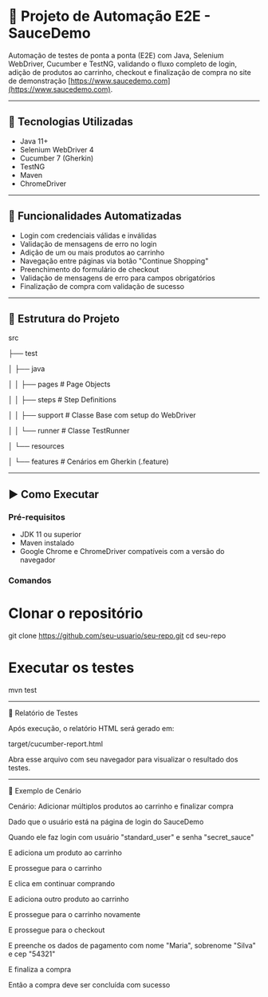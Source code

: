 # 🧪 Projeto de Automação E2E - SauceDemo

Automação de testes de ponta a ponta (E2E) com Java, Selenium WebDriver, Cucumber e TestNG, validando o fluxo completo de login, adição de produtos ao carrinho, checkout e finalização de compra no site de demonstração [https://www.saucedemo.com](https://www.saucedemo.com).

---

## 🔧 Tecnologias Utilizadas

- Java 11+
- Selenium WebDriver 4
- Cucumber 7 (Gherkin)
- TestNG
- Maven
- ChromeDriver

---

## 📌 Funcionalidades Automatizadas

- Login com credenciais válidas e inválidas
- Validação de mensagens de erro no login
- Adição de um ou mais produtos ao carrinho
- Navegação entre páginas via botão "Continue Shopping"
- Preenchimento do formulário de checkout
- Validação de mensagens de erro para campos obrigatórios
- Finalização de compra com validação de sucesso

---

## 📁 Estrutura do Projeto

src

├── test

│ ├── java

│ │ ├── pages # Page Objects

│ │ ├── steps # Step Definitions

│ │ ├── support # Classe Base com setup do WebDriver

│ │ └── runner # Classe TestRunner

│ └── resources

│ └── features # Cenários em Gherkin (.feature)

---

## ▶️ Como Executar

### Pré-requisitos

- JDK 11 ou superior
- Maven instalado
- Google Chrome e ChromeDriver compatíveis com a versão do navegador

### Comandos

# Clonar o repositório
git clone https://github.com/seu-usuario/seu-repo.git
cd seu-repo

# Executar os testes

mvn test

---

📄 Relatório de Testes

Após execução, o relatório HTML será gerado em:

target/cucumber-report.html

Abra esse arquivo com seu navegador para visualizar o resultado dos testes.

---

🧪 Exemplo de Cenário

Cenário: Adicionar múltiplos produtos ao carrinho e finalizar compra

  Dado que o usuário está na página de login do SauceDemo
  
  Quando ele faz login com usuário "standard_user" e senha "secret_sauce"
  
  E adiciona um produto ao carrinho
  
  E prossegue para o carrinho
  
  E clica em continuar comprando
  
  E adiciona outro produto ao carrinho
  
  E prossegue para o carrinho novamente
  
  E prossegue para o checkout
  
  E preenche os dados de pagamento com nome "Maria", sobrenome "Silva" e cep "54321"
  
  E finaliza a compra
  
  Então a compra deve ser concluída com sucesso

